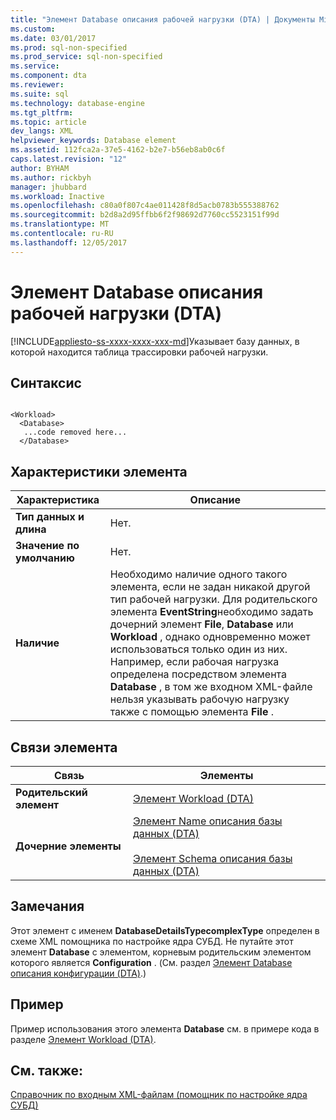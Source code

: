 ```yaml
---
title: "Элемент Database описания рабочей нагрузки (DTA) | Документы Microsoft"
ms.custom: 
ms.date: 03/01/2017
ms.prod: sql-non-specified
ms.prod_service: sql-non-specified
ms.service: 
ms.component: dta
ms.reviewer: 
ms.suite: sql
ms.technology: database-engine
ms.tgt_pltfrm: 
ms.topic: article
dev_langs: XML
helpviewer_keywords: Database element
ms.assetid: 112fca2a-37e5-4162-b2e7-b56eb8ab0c6f
caps.latest.revision: "12"
author: BYHAM
ms.author: rickbyh
manager: jhubbard
ms.workload: Inactive
ms.openlocfilehash: c80a0f807c4ae011428f8d5acb0783b555388762
ms.sourcegitcommit: b2d8a2d95ffbb6f2f98692d7760cc5523151f99d
ms.translationtype: MT
ms.contentlocale: ru-RU
ms.lasthandoff: 12/05/2017
---
```

# <a name="database-element-for-workload-dta"></a>Элемент Database описания рабочей нагрузки (DTA)
[!INCLUDE[appliesto-ss-xxxx-xxxx-xxx-md](../../includes/appliesto-ss-xxxx-xxxx-xxx-md.md)]Указывает базу данных, в которой находится таблица трассировки рабочей нагрузки.  
  
## <a name="syntax"></a>Синтаксис  
  
```  
  
<Workload>  
  <Database>  
   ...code removed here...  
  </Database>  
```  
  
## <a name="element-characteristics"></a>Характеристики элемента  
  
|Характеристика|Описание|  
|--------------------|-----------------|  
|**Тип данных и длина**|Нет.|  
|**Значение по умолчанию**|Нет.|  
|**Наличие**|Необходимо наличие одного такого элемента, если не задан никакой другой тип рабочей нагрузки. Для родительского элемента **EventString**необходимо задать дочерний элемент **File**, **Database** или **Workload** , однако одновременно может использоваться только один из них. Например, если рабочая нагрузка определена посредством элемента **Database** , в том же входном XML-файле нельзя указывать рабочую нагрузку также с помощью элемента **File** .|  
  
## <a name="element-relationships"></a>Связи элемента  
  
|Связь|Элементы|  
|------------------|--------------|  
|**Родительский элемент**|[Элемент Workload (DTA)](../../tools/dta/workload-element-dta.md)|  
|**Дочерние элементы**|[Элемент Name описания базы данных (DTA)](../../tools/dta/name-element-for-database-dta.md)<br /><br /> [Элемент Schema описания базы данных (DTA)](../../tools/dta/schema-element-for-database-dta.md)|  
  
## <a name="remarks"></a>Замечания  
 Этот элемент с именем **DatabaseDetailsTypecomplexType** определен в схеме XML помощника по настройке ядра СУБД. Не путайте этот элемент **Database** с элементом, корневым родительским элементом которого является **Configuration** . (См. раздел [Элемент Database описания конфигурации (DTA)](../../tools/dta/database-element-for-configuration-dta.md).)  
  
## <a name="example"></a>Пример  
 Пример использования этого элемента **Database** см. в примере кода в разделе [Элемент Workload (DTA)](../../tools/dta/workload-element-dta.md).  
  
## <a name="see-also"></a>См. также:  
 [Справочник по входным XML-файлам (помощник по настройке ядра СУБД)](../../tools/dta/xml-input-file-reference-database-engine-tuning-advisor.md)  
  
  
